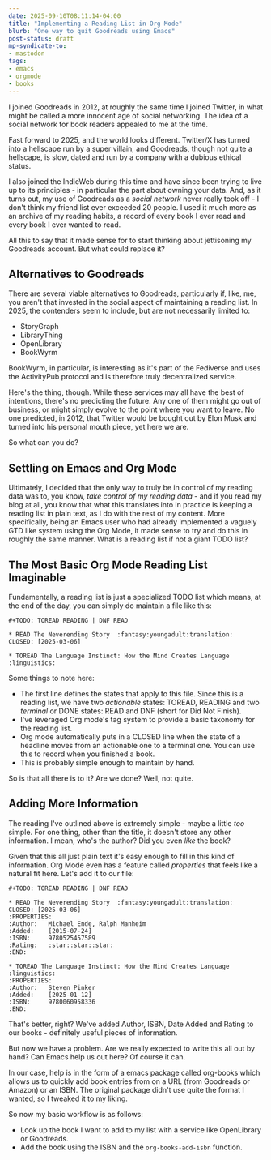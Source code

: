 ```yaml
---
date: 2025-09-10T08:11:14-04:00
title: "Implementing a Reading List in Org Mode"
blurb: "One way to quit Goodreads using Emacs"
post-status: draft
mp-syndicate-to:
- mastodon
tags: 
- emacs
- orgmode
- books
---
```


I joined Goodreads in 2012, at roughly the same time I joined Twitter, in
what might be called a more innocent age of social networking.  The idea of
a social network for book readers appealed to me at the time.

Fast forward to 2025, and the world looks different.  Twitter/X has turned
into a hellscape run by a super villain, and Goodreads, though not quite a
hellscape, is slow, dated and run by a company with a dubious ethical
status.

I also joined the IndieWeb during this time and have since been trying to
live up to its principles - in particular the part about owning your data.
And, as it turns out, my use of Goodreads as a *social network* never really
took off - I don't think my friend list ever exceeded 20 people.  I used it
much more as an archive of my reading habits, a record of every book I ever
read and every book I ever wanted to read.

All this to say that it made sense for to start thinking about jettisoning
my Goodreads account.  But what could replace it?

## Alternatives to Goodreads

There are several viable alternatives to Goodreads, particularly if, like,
me, you aren't that invested in the social aspect of maintaining a reading
list.  In 2025, the contenders seem to include, but are not necessarily
limited to:

 * StoryGraph
 * LibraryThing
 * OpenLibrary
 * BookWyrm

BookWyrm, in particular, is interesting as it's part of the Fediverse and
uses the ActivityPub protocol and is therefore truly decentralized service.

Here's the thing, though.  While these services may all have the best of
intentions, there's no predicting the future.  Any one of them might go out
of business, or might simply evolve to the point where you want to leave.
No one predicted, in 2012, that Twitter would be bought out by Elon Musk and
turned into his personal mouth piece, yet here we are.

So what can you do?

## Settling on Emacs and Org Mode

Ultimately, I decided that the only way to truly be in control of my reading
data was to, you know, *take control of my reading data* - and if you read
my blog at all, you know that what this translates into in practice is
keeping a reading list in plain text, as I do with the rest of my content.
More specifically, being an Emacs user who had already implemented a vaguely
GTD like system using the Org Mode, it made sense to try and do this in
roughly the same manner.  What is a reading list if not a giant TODO list?

## The Most Basic Org Mode Reading List Imaginable

Fundamentally, a reading list is just a specialized TODO list which means,
at the end of the day, you can simply do maintain a file like this:

``` text
#+TODO: TOREAD READING | DNF READ

* READ The Neverending Story  :fantasy:youngadult:translation:
CLOSED: [2025-03-06]

* TOREAD The Language Instinct: How the Mind Creates Language     :linguistics:
```

Some things to note here:

 * The first line defines the states that apply to this file.  Since this is
   a reading list, we have two *actionable* states: TOREAD, READING and two
   *terminal* or DONE states: READ and DNF (short for Did Not Finish).
 * I've leveraged Org mode's tag system to provide a basic taxonomy for the
   reading list.
 * Org mode automatically puts in a CLOSED line when the state of a headline
   moves from an actionable one to a terminal one.  You can use this to
   record when you finished a book.
 * This is probably simple enough to maintain by hand.

So is that all there is to it?  Are we done?  Well, not quite.

## Adding More Information

The reading I've outlined above is extremely simple - maybe a little *too*
simple.  For one thing, other than the title, it doesn't store any other
information.  I mean, who's the author?  Did you even *like* the book?

Given that this all just plain text it's easy enough to fill in this kind of
information.  Org Mode even has a feature called *properties* that feels
like a natural fit here.  Let's add it to our file:


``` text
#+TODO: TOREAD READING | DNF READ

* READ The Neverending Story  :fantasy:youngadult:translation:
CLOSED: [2025-03-06]
:PROPERTIES:
:Author:   Michael Ende, Ralph Manheim
:Added:    [2015-07-24]
:ISBN:     9780525457589
:Rating:   :star::star::star:
:END:

* TOREAD The Language Instinct: How the Mind Creates Language     :linguistics:
:PROPERTIES:
:Author:   Steven Pinker
:Added:    [2025-01-12]
:ISBN:     9780060958336
:END:

```

That's better, right?  We've added Author, ISBN, Date Added and Rating to
our books - definitely useful pieces of information.

But now we have a problem.  Are we really expected to write this all out by
hand?  Can Emacs help us out here?  Of course it can.

In our case, help is in the form of a emacs package called org-books which
allows us to quickly add book entries from on a URL (from Goodreads or
Amazon) or an ISBN.  The original package didn't use quite the format 
I wanted, so I tweaked it to my liking.

So now my basic workflow is as follows:

 * Look up the book I want to add to my list with a service like OpenLibrary
   or Goodreads.
 * Add the book using the ISBN and the `org-books-add-isbn` function.

